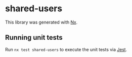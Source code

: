 # shared-users

This library was generated with [Nx](https://nx.dev).

## Running unit tests

Run `nx test shared-users` to execute the unit tests via [Jest](https://jestjs.io).
